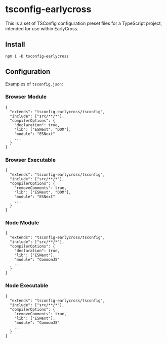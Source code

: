 # tsconfig-earlycross

This is a set of TSConfig configuration preset files for a TypeScript project, intended for use within EarlyCross.

## Install

```
npm i -D tsconfig-earlycross
```

## Configuration

Examples of `tsconfig.json`:

### Browser Module

```jsonc
{
  "extends": "tsconfig-earlycross/tsconfig",
  "include": ["src/**/*"],
  "compilerOptions": {
    "declaration": true,
    "lib": ["ESNext", "DOM"],
    "module": "ESNext"
    ...
  }
}
```

### Browser Executable

```jsonc
{
  "extends": "tsconfig-earlycross/tsconfig",
  "include": ["src/**/*"],
  "compilerOptions": {
    "removeComments": true,
    "lib": ["ESNext", "DOM"],
    "module": "ESNext"
    ...
  }
}
```

### Node Module

```jsonc
{
  "extends": "tsconfig-earlycross/tsconfig",
  "include": ["src/**/*"],
  "compilerOptions": {
    "declaration": true,
    "lib": ["ESNext"],
    "module": "CommonJS"
    ...
  }
}
```

### Node Executable

```jsonc
{
  "extends": "tsconfig-earlycross/tsconfig",
  "include": ["src/**/*"],
  "compilerOptions": {
    "removeComments": true,
    "lib": ["ESNext"],
    "module": "CommonJS"
    ...
  }
}
```
